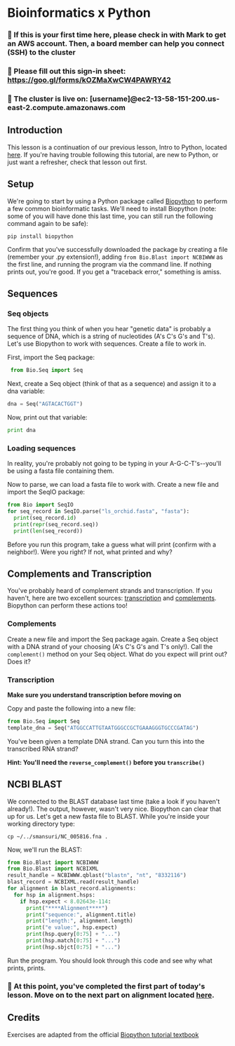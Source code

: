 # Bioinformatics x Python

### 🔸 If this is your first time here, please check in with Mark to get an AWS account. Then, a board member can help you connect (SSH) to the cluster

### 🔸 Please fill out this sign-in sheet: https://goo.gl/forms/kOZMaXwCW4PAWRY42

### 🔸 The cluster is live on: [username]@ec2-13-58-151-200.us-east-2.compute.amazonaws.com

## Introduction

This lesson is a continuation of our previous lesson, Intro to Python, located [here](https://github.com/sabeelmansuri/binf_crash_course/blob/master/3_Python.md). If you're having trouble following this tutorial, are new to Python, or just want a refresher, check that lesson out first.

## Setup

We're going to start by using a Python package called [Biopython](https://biopython.org/) to perform a few common bioinformatic tasks. We'll need to install Biopython (note: some of you will have done this last time, you can still run the following command again to be safe):

```shell
pip install biopython
```

Confirm that you've successfully downloaded the package by creating a file (remember your .py extension!), adding `from Bio.Blast import NCBIWWW` as the first line, and running the program via the command line. If nothing prints out, you're good. If you get a "traceback error," something is amiss.

## Sequences

### Seq objects

The first thing you think of when you hear "genetic data" is probably a sequence of DNA, which is a string of nucleotides (A's C's G's and T's). Let's use Biopython to work with sequences. Create a file to work in.

First, import the Seq package:

```python
 from Bio.Seq import Seq
 ```
 
 Next, create a Seq object (think of that as a sequence) and assign it to a dna variable:
 ```python
 dna = Seq("AGTACACTGGT")
 ```
 
 Now, print out that variable:
 ```python
 print dna
 ```
 
 ### Loading sequences
 
 In reality, you're probably not going to be typing in your A-G-C-T's--you'll be using a fasta file containing them. 
 
 
Now to parse, we can load a fasta file to work with. Create a new file and import the SeqIO package:
 
 ```python
from Bio import SeqIO
for seq_record in SeqIO.parse("ls_orchid.fasta", "fasta"):
   print(seq_record.id)
   print(repr(seq_record.seq))
   print(len(seq_record))
```

 Before you run this program, take a guess what will print (confirm with a neighbor!). Were you right? If not, what printed and why?
 

## Complements and Transcription

You've probably heard of complement strands and transcription. If you haven't, here are two excellent sources: [transcription](https://www.khanacademy.org/science/biology/gene-expression-central-dogma/transcription-of-dna-into-rna/a/overview-of-transcription) and [complements](https://en.wikipedia.org/wiki/Complementarity_(molecular_biology)). Biopython can perform these actions too!

### Complements

Create a new file and import the Seq package again. Create a Seq object with a DNA strand of your choosing (A's C's G's and T's only!). Call the `complement()` method on your Seq object. What do you expect will print out? Does it?

### Transcription

**Make sure you understand transcription before moving on**

Copy and paste the following into a new file:

```python
from Bio.Seq import Seq
template_dna = Seq("ATGGCCATTGTAATGGGCCGCTGAAAGGGTGCCCGATAG")
```
You've been given a template DNA strand. Can you turn this into the transcribed RNA strand? 

**Hint: You'll need the `reverse_complement()` before you `transcribe()`**

## NCBI BLAST

We connected to the BLAST database last time (take a look if you haven't already!). The output, however, wasn't very nice. Biopython can clear that up for us. Let's get a new fasta file to BLAST. While you're inside your working directory type:

```shell
cp ~/../smansuri/NC_005816.fna .
```

Now, we'll run the BLAST:

```python
from Bio.Blast import NCBIWWW
from Bio.Blast import NCBIXML
result_handle = NCBIWWW.qblast("blastn", "nt", "8332116")
blast_record = NCBIXML.read(result_handle)
for alignment in blast_record.alignments:
  for hsp in alignment.hsps:
    if hsp.expect < 8.02643e-114:
      print("****Alignment****")
      print("sequence:", alignment.title)
      print("length:", alignment.length)
      print("e value:", hsp.expect)
      print(hsp.query[0:75] + "...")
      print(hsp.match[0:75] + "...")
      print(hsp.sbjct[0:75] + "...")
```
Run the program. You should look through this code and see why what prints, prints.

### 🔸 At this point, you've completed the first part of today's lesson. Move on to the next part on alignment located [here](TODO).



## Credits

Exercises are adapted from the official [Biopython tutorial textbook](http://biopython.org/DIST/docs/tutorial/Tutorial.pdf)
